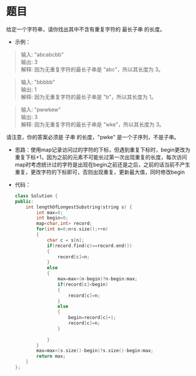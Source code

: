 # 题目
给定一个字符串，请你找出其中不含有重复字符的 最长子串 的长度。

* 示例：
>输入: "abcabcbb"<br>
输出: 3 <br>
解释: 因为无重复字符的最长子串是 "abc"，所以其长度为 3。

>输入: "bbbbb"<br>
输出: 1<br>
解释: 因为无重复字符的最长子串是 "b"，所以其长度为 1。

>输入: "pwwkew"<br>
输出: 3<br>
解释: 因为无重复字符的最长子串是 "wke"，所以其长度为 3。<br>

请注意，你的答案必须是 子串 的长度，"pwke" 是一个子序列，不是子串。

* 思路：使用map记录访问过的字符的下标，但遇到重复下标时，begin更改为重复下标+1，因为之前的元素不可能长过第一次出现重复的长度，每次访问map时考虑统计过的字符是出现在begin之前还是之后，之前的话当前不产生重复，更改字符的下标即可，否则出现重复，更新最大值，同时修改begin

* 代码：
    ```C++
    class Solution {
    public:
        int lengthOfLongestSubstring(string s) {
            int max=0;
            int begin=0;
            map<char,int> record;
            for(int n=0;n<s.size();++n)
            {
                char c = s[n];
                if(record.find(c)==record.end())
                {
                    record[c]=n;
                }
                else
                {
                    max=max<(n-begin)?n-begin:max;
                    if(record[c]<begin)
                    {
                        record[c]=n;
                    }
                    else
                    {
                        begin=record[c]+1;
                        record[c]=n;
                    }
                    
                }
            }
            max=max<(s.size()-begin)?s.size()-begin:max;
            return max;
        }
    };
    ```
